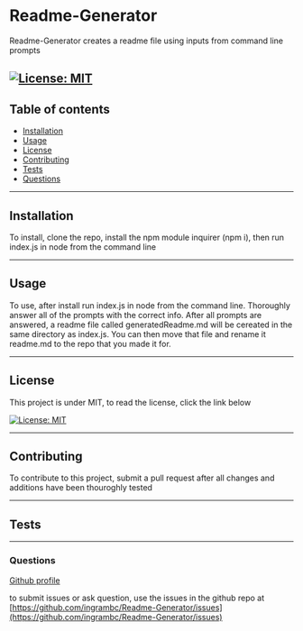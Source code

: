   # Readme-Generator
  Readme-Generator creates a readme file using inputs from command line prompts
  
  [![License: MIT](https://img.shields.io/badge/License-MIT-yellow.svg)](https://opensource.org/licenses/MIT)
  ---
  ## Table of contents
  * [Installation](#installation)
  * [Usage](#usage)
  * [License](#license)
  * [Contributing](#contributing)
  * [Tests](#tests)
  * [Questions](#questions)
  ---
  ## Installation
  To install, clone the repo, install the npm module inquirer (npm i), then run index.js in node from the command line

  ---
  ## Usage
  To use, after install run index.js in node from the command line.  Thoroughly answer all of the prompts with the correct info.  After all prompts are answered, a readme file called generatedReadme.md will be cereated in the same directory as index.js.  You can then move that file and rename it readme.md to the repo that you made it for.

  ---
  ## License
  This project is under MIT, to read the license, click the link below
  
  [![License: MIT](https://img.shields.io/badge/License-MIT-yellow.svg)](https://opensource.org/licenses/MIT)

  ---
  ## Contributing
  To contribute to this project, submit a pull request after all changes and additions have been thouroghly tested

  ---
  ## Tests
  

  ---
  ### Questions
  [Github profile](https://github.com/ingrambc)
  
  to submit issues or ask question, use the issues in the github repo at [https://github.com/ingrambc/Readme-Generator/issues](https://github.com/ingrambc/Readme-Generator/issues)
  
  
